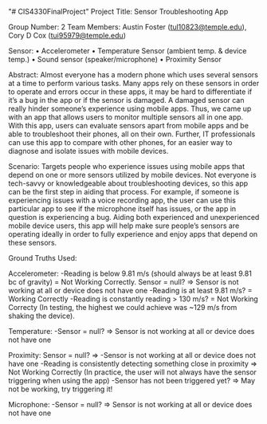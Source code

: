"# CIS4330FinalProject" Project Title: Sensor Troubleshooting App

Group Number: 2 Team Members: Austin Foster (tul10823@temple.edu), Cory D Cox (tui95979@temple.edu)

Sensor: • Accelerometer • Temperature Sensor (ambient temp. & device temp.) • Sound sensor (speaker/microphone) • Proximity Sensor

Abstract: Almost everyone has a modern phone which uses several sensors at a time to perform various tasks. Many apps rely on these sensors in order to operate and errors occur in these apps, it may be hard to differentiate if it’s a bug in the app or if the sensor is damaged. A damaged sensor can really hinder someone’s experience using mobile apps. Thus, we came up with an app that allows users to monitor multiple sensors all in one app. With this app, users can evaluate sensors apart from mobile apps and be able to troubleshoot their phones, all on their own. Further, IT professionals can use this app to compare with other phones, for an easier way to diagnose and isolate issues with mobile devices.

Scenario: Targets people who experience issues using mobile apps that depend on one or more sensors utilized by mobile devices. Not everyone is tech-savvy or knowledgeable about troubleshooting devices, so this app can be the first step in aiding that process. For example, if someone is experiencing issues with a voice recording app, the user can use this particular app to see if the microphone itself has issues, or the app in question is experiencing a bug. Aiding both experienced and unexperienced mobile device users, this app will help make sure people’s sensors are operating ideally in order to fully experience and enjoy apps that depend on these sensors.

Ground Truths Used:

Accelerometer: 
-Reading is below 9.81 m/s (should always be at least 9.81 bc of gravity) = Not Working Correctly.
Sensor = null? => Sensor is not working at all or device does not have one
-Reading is at least 9.81 m/s? = Working Correctly
-Reading is constantly reading > 130 m/s? = Not Working Correcty (In testing, the highest we could achieve was ~129 m/s from shaking the device).

Temperature: 
-Sensor = null? => Sensor is not working at all or device does not have one

Proximity: Sensor = null? => 
-Sensor is not working at all or device does not have one
-Reading is consistently detecting something close in proximity => Not Working Correctly (In practice, the user will not always have the sensor triggering when using the app)
-Sensor has not been triggered yet? => May not be working, try triggering it!

Microphone: 
-Sensor = null? => Sensor is not working at all or device does not have one

